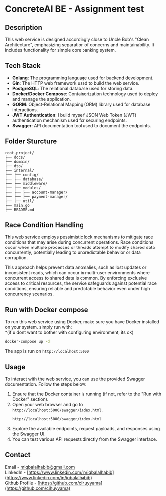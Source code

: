 # ConcreteAI BE - Assignment test

## Description
This web service is designed accordingly close to Uncle Bob's "Clean Architecture", emphasizing separation of concerns and maintainability. It includes functionality for simple core banking system.

## Tech Stack
- **Golang**: The programming language used for backend development.
- **Gin**: The HTTP web framework used to build the web service.
- **PostgreSQL**: The relational database used for storing data.
- **Docker/Docker Compose**: Containerization technology used to deploy and manage the application.
- **GORM**: Object-Relational Mapping (ORM) library used for database interactions.
- **JWT Authentication**: I build myself JSON Web Token (JWT) authentication mechanism used for securing endpoints.
- **Swagger**: API documentation tool used to document the endpoints.

## Folder Sturcture
```
root-project/
├── docs/
├── domain/
├── dto/
├── internal/
├── ├── config/
├── ├── database/
├── ├── middleware/
├── ├── modules/
├── ├── ├── account-manager/
├── ├── ├── payment-manager/
├── ├── util/
├── main.go
├── README.md
```

## Race Condition Handling
This web service employs pessimistic lock mechanisms to mitigate race conditions that may arise during concurrent operations. Race conditions occur when multiple processes or threads attempt to modify shared data concurrently, potentially leading to unpredictable behavior or data corruption.

This approach helps prevent data anomalies, such as lost updates or inconsistent reads, which can occur in multi-user environments where concurrent access to shared data is common. By enforcing exclusive access to critical resources, the service safeguards against potential race conditions, ensuring reliable and predictable behavior even under high concurrency scenarios.

## Run with Docker compose
To run this web service using Docker, make sure you have Docker installed on your system.
simply run with:
<br>*(if u dont want to bother with configuring environment, its ok)
```bash
docker-compose up -d
```
The app is run on `http://localhost:5000`

## Usage
To interact with the web service, you can use the provided Swagger documentation. Follow the steps below:

1. Ensure that the Docker container is running (if not, refer to the "Run with Docker" section).
2. Open your web browser and go to `http://localhost:5000/swagger/index.html`.
   ```bash
   http://localhost:5000/swagger/index.html
   ```
4. Explore the available endpoints, request payloads, and responses using the Swagger UI.
5. You can test various API requests directly from the Swagger interface.


## Contact

Email - miqbalalhabib@gmail.com <br>
LinkedIn - [https://www.linkedin.com/in/iqbalalhabib](https://www.linkedin.com/in/iqbalalhabib) <br>
Github Profile - [https://github.com/cihuyyama](https://github.com/cihuyyama)

